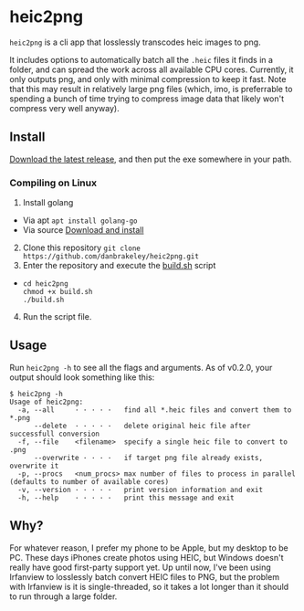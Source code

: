 # heic2png

`heic2png` is a cli app that losslessly transcodes heic images to png.

It includes options to automatically batch all the `.heic` files it finds in a folder, and can spread the work across all available CPU cores. Currently, it only outputs png, and only with minimal compression to keep it fast. Note that this may result in relatively large png files (which, imo, is preferrable to spending a bunch of time trying to compress image data that likely won't compress very well anyway).

## Install

[Download the latest release](https://github.com/danbrakeley/heic2png/releases), and then put the exe somewhere in your path.

### Compiling on Linux

1. Install golang
  - Via apt `apt install golang-go`
  - Via source [Download and install](https://go.dev/doc/install)
2. Clone this repository `git clone https://github.com/danbrakeley/heic2png.git`
3. Enter the repository and execute the [build.sh](https://github.com/danbrakeley/heic2png/blob/main/build.sh) script
  - ```
    cd heic2png
    chmod +x build.sh
    ./build.sh
    ```
4. Run the script file.


## Usage

Run `heic2png -h` to see all the flags and arguments. As of v0.2.0, your output should look something like this:

```text
$ heic2png -h
Usage of heic2png:
  -a, --all     · · · · ·   find all *.heic files and convert them to *.png
      --delete  · · · · ·   delete original heic file after successfull conversion
  -f, --file    <filename>  specify a single heic file to convert to .png
      --overwrite · · · ·   if target png file already exists, overwrite it
  -p, --procs   <num_procs> max number of files to process in parallel (defaults to number of available cores)
  -v, --version · · · · ·   print version information and exit
  -h, --help    · · · · ·   print this message and exit
```

## Why?

For whatever reason, I prefer my phone to be Apple, but my desktop to be PC. These days iPhones create photos using HEIC, but Windows doesn't really have good first-party support yet. Up until now, I've been using Irfanview to losslessly batch convert HEIC files to PNG, but the problem with Irfanview is it is single-threaded, so it takes a lot longer than it should to run through a large folder.
